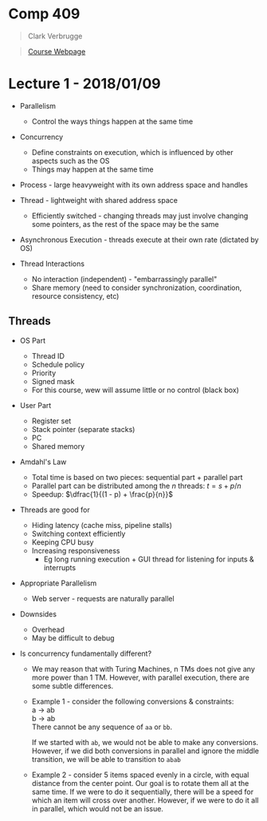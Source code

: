 # Comp 409

> Clark Verbrugge 

> [Course Webpage](http://www.sable.mcgill.ca/~clump/comp409/)

# Lecture 1 - 2018/01/09

* Parallelism
    * Control the ways things happen at the same time
* Concurrency
    * Define constraints on execution, which is influenced by other aspects such as the OS
    * Things may happen at the same time

* Process - large heavyweight with its own address space and handles
* Thread - lightweight with shared address space
    * Efficiently switched - changing threads may just involve changing some pointers, as the rest of the space may be the same

* Asynchronous Execution - threads execute at their own rate (dictated by OS)

* Thread Interactions
    * No interaction (independent) - "embarrassingly parallel"
    * Share memory (need to consider synchronization, coordination, resource consistency, etc)
	
## Threads

* OS Part
    * Thread ID
    * Schedule policy
    * Priority
    * Signed mask
    * For this course, wew will assume little or no control (black box)
* User Part
    * Register set
    * Stack pointer (separate stacks)
    * PC
    * Shared memory

* Amdahl's Law
    * Total time is based on two pieces: sequential part + parallel part
    * Parallel part can be distributed among the $n$ threads: $t = s + p / n$
    * Speedup: $\dfrac{1}{(1 - p) + \frac{p}{n}}$

* Threads are good for 
    * Hiding latency (cache miss, pipeline stalls)
    * Switching context efficiently
    * Keeping CPU busy
    * Increasing responsiveness
        * Eg long running execution + GUI thread for listening for inputs & interrupts

* Appropriate Parallelism
    * Web server - requests are naturally parallel

* Downsides
    * Overhead
    * May be difficult to debug

* Is concurrency fundamentally different?
    * We may reason that with Turing Machines, n TMs does not give any more power than 1 TM. However, with parallel execution, there are some subtle differences.
    * Example 1 - consider the following conversions & constraints:<br>
        a &rarr; ab<br>b &rarr; ab<br>
        There cannot be any sequence of `aa` or `bb`.

        If we started with `ab`, we would not be able to make any conversions.
        However, if we did both conversions in parallel and ignore the middle transition, we will be able to transition to `abab`
    * Example 2 - consider 5 items spaced evenly in a circle, with equal distance from the center point. Our goal is to rotate them all at the same time. If we were to do it sequentially, there will be a speed for which an item will cross over another. However, if we were to do it all in parallel, which would not be an issue.